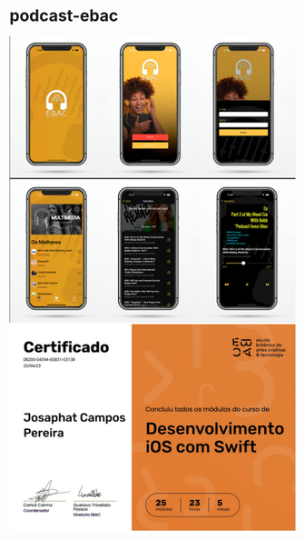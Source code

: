 # podcast-ebac
![devices](https://github.com/josaphatcampos/podcast-ebac/blob/main/print/prints.png?raw=true)
![Certificate](https://github.com/josaphatcampos/podcast-ebac/blob/main/ebac%20swift.jpg?raw=true)
